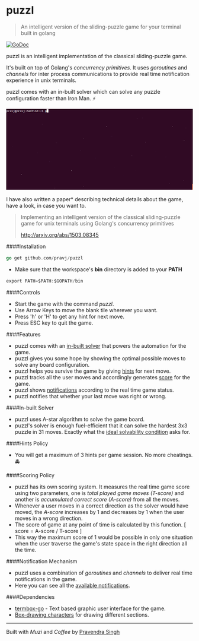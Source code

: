 puzzl
=====

> An intelligent version of the sliding-puzzle game for your terminal built in golang

[![GoDoc](https://godoc.org/github.com/pravj/puzzl?status.svg)](http://godoc.org/github.com/pravj/puzzl)

puzzl is an intelligent implementation of the classical sliding-puzzle game.

It's built on top of Golang's *concurrency primitives*. It uses *goroutines* and *channels* for inter process communications to provide real time notification experience in unix terminals.

puzzl comes with an in-built solver which can solve any puzzle configuration faster than Iron Man. :zap:

![puzzl](https://github.com/pravj/puzzl/blob/development/puzzl.gif?raw=true)

I have also written a paper\* describing technical details about the game, have a look, in case you want to.

> Implementing an intelligent version of the classical sliding-puzzle game for unix terminals using Golang's concurrency primitives
>
> http://arxiv.org/abs/1503.08345

####Installation
```go
go get github.com/pravj/puzzl
```
* Make sure that the workspace's **bin** directory is added to your **PATH**
```go
export PATH=$PATH:$GOPATH/bin
```

####Controls
* Start the game with the command *puzzl*.
* Use Arrow Keys to move the blank tile wherever you want.
* Press 'h' or 'H' to get any hint for next move.
* Press ESC key to quit the game.

####Features
* puzzl comes with an [in-built solver](#in-built-solver) that powers the automation for the game.
* puzzl gives you some hope by showing the optimal possible moves to solve any board configuration.
* puzzl helps you survive the game by giving [hints](#hints-policy) for next move.
* puzzl tracks all the user moves and accordingly generates [score](#scoring-policy) for the game.
* puzzl shows [notifications](#notification-mechanism) according to the real time game status.
* puzzl notifies that whether your last move was right or wrong.

####In-built Solver
* puzzl uses A-star algorithm to solve the game board.
* puzzl's solver is enough fuel-efficient that it can solve the hardest 3x3 puzzle in 31 moves. Exactly what the [ideal solvability condition](http://en.wikipedia.org/wiki/15_puzzle#Solvability) asks for.

####Hints Policy
* You will get a maximum of 3 hints per game session. No more cheatings. :oncoming_police_car:

####Scoring Policy
* puzzl has its own scoring system. It measures the real time game score using two parameters, one is *total played game moves (T-score)* and another is *accumulated correct score (A-score)* from all the moves.
* Whenever a user moves in a correct direction as the solver would have moved, the *A-score* increases by 1 and decreases by 1 when the user moves in a wrong direction.
* The score of game at any point of time is calculated by this function. [ score = A-score / T-score ]
* This way the maximum score of 1 would be possible in only one situation when the user traverse the game's state space in the right direction all the time.

####Notification Mechanism
* puzzl uses a combination of *goroutines* and *channels* to deliver real time notifications in the game.
* Here you can see all the [available notifications](https://github.com/pravj/puzzl/blob/development/notification/notification.go#L5-L14).

####Dependencies
* [termbox-go](https://github.com/nsf/termbox-go) - Text based graphic user interface for the game.
* [Box-drawing characters](http://en.wikipedia.org/wiki/Box-drawing_character) for drawing different sections.

---

Built with *Muzi* and *Coffee* by [Pravendra Singh](https://twitter.com/hackpravj)
